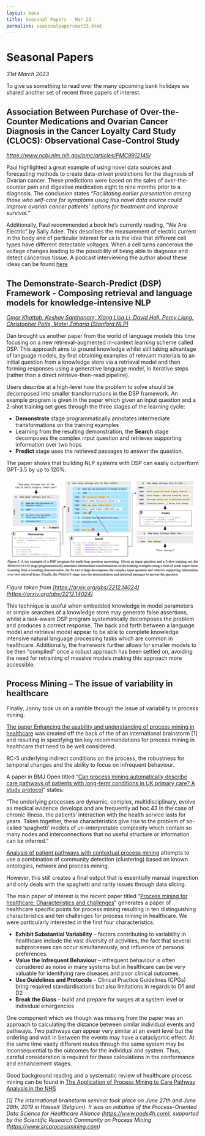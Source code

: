 ```yaml
---
layout: base
title: Seasonal Papers - Mar 23
permalink: seasonalpapersmar23.html
---
```


# Seasonal Papers  
*31st March 2023*

To give us something to read over the many upcoming bank holidays we shared another set of recent three papers of interest. 

## Association Between Purchase of Over-the-Counter Medications and Ovarian Cancer Diagnosis in the Cancer Loyalty Card Study (CLOCS): Observational Case-Control Study 
*https://www.ncbi.nlm.nih.gov/pmc/articles/PMC9912145/*

Paul highlighted a great example of using novel data sources and forecasting methods to create data-driven predictions for the diagnosis of Ovarian cancer.  These predictions were based on the sales of over-the-counter pain and digestive medication eight to nine months prior to a diagnosis.  The conclusion states *“Facilitating earlier presentation among those who self-care for symptoms using this novel data source could improve ovarian cancer patients’ options for treatment and improve survival.”*

Additionally, Paul recommended a book he’s currently reading, “We Are Electric” by Sally Adee.  This describes the measurement of electric current in the body and of particular interest for us is the idea that different cell types have different detectable voltages.  When a cell turns cancerous the voltage changes leading to the possibility of being able to diagnose and detect cancerous tissue.  A podcast interviewing the author about these ideas can be found [here](https://instantgenius.podlink.to/Podcast) 

## The Demonstrate-Search-Predict (DSP) Framework - Composing retrieval and language models for knowledge-intensive NLP  
*[Omar Khattab, Keshav Santhanam, Xiang Lisa Li, David Hall, Percy Liang, Christopher Potts, Matei Zaharia (Stanford NLP)](https://arxiv.org/abs/2212.14024)*

Dan brought us another paper from the world of language models this time focusing on a new retrieval-augmented in-context learning scheme called DSP.  This approach aims to ground knowledge whilst still taking advantage of language models, by first obtaining examples of relevant materials to an initial question from a knowledge store via a retrieval model and then forming responses using a generative language model, in iterative steps (rather than a direct retrieve-then-read pipeline).   

Users describe at a high-level how the problem to solve should be decomposed into smaller transformations in the DSP framework.  An example program is given in the paper which given an input question and a 2-shot training set goes through the three stages of the learning cycle: 

- **Demonstrate** stage programmatically annotates intermediate transformations on the training examples 
- Learning from the resulting demonstration, the **Search** stage decomposes the complex input question and retrieves supporting information over two hops  
- **Predict** stage uses the retrieved passages to answer the question. 

The paper shows that building NLP systems with DSP can easily outperform GPT-3.5 by up to 120%. 

<img src="assets/img/DSP.png" alt="https://arxiv.org/abs/2212.14024" width="800"/>

*Figure taken from [https://arxiv.org/abs/2212.14024](https://arxiv.org/abs/2212.14024)*


This technique is useful when embedded knowledge in model parameters or simple searches of a knowledge store may generate false assertions, whilst a task-aware DSP program systematically decomposes the problem and produces a correct response.  The back and forth between a language model and retrieval model appear to be able to complete knowledge intensive natural language processing tasks which are common in healthcare.  Additionally, the framework further allows for smaller models to be then "compiled" once a robust approach has been settled on, avoiding the need for retraining of massive models making this approach more accessible. 


## Process Mining – The issue of variability in healthcare 

Finally, Jonny took us on a ramble through the issue of variability in process mining. 

[The paper Enhancing the usability and understanding of process mining in healthcare](https://eprints.qut.edu.au/206429/1/72583680.pdf) was created off the back of the of an international brainstorm [1] and resulting in specifying ten key recommendations for process mining in healthcare that need to be well considered.  

RC-5 underlying indirect conditions on the process, the robustness for temporal changes and the ability to focus on infrequent behaviour. 

A paper in BMJ Open titled “[Can process mining automatically describe care pathways of patients with long-term conditions in UK primary care? A study protocol](https://bmjopen.bmj.com/content/bmjopen/8/12/e019947.full.pdf)” states:  

“The underlying processes are dynamic, complex, multidisciplinary, evolve as medical evidence develops and are frequently ad hoc.43 In the case of chronic illness, the patients’ interaction with the health service lasts for years. Taken together, these characteristics give rise to the problem of so-called ‘spaghetti’ models of un-interpretable complexity which contain so many nodes and interconnections that no useful structure or information can be inferred.”  

[Analysis of patient pathways with contextual process mining]( https://www.researchgate.net/publication/361185639_Analysis_of_patient_pathways_with_contextual_process_mining) attempts to use a combination of community detection (clustering) based on known ontologies, network and process mining.  

However, this still creates a final output that is essentially manual inspection and only deals with the spaghetti and rarity issues through data slicing.  

The main paper of interest is the recent paper titled “[Process mining for healthcare: Characteristics and challenges]( https://reader.elsevier.com/reader/sd/pii/S1532046422000107?token=558F7E9FE38DE85A583A22D869B62F16076F9F10CACBD3A7DFDE01ADF5E2E62A2A94BC106384572530527CD5702D6E26&originRegion=eu-west-1&originCreation=20230330100634)” generates a paper of healthcare specific points for process mining  resulting in ten distinguishing characteristics and ten challenges for process mining in healthcare.   We were particularly interested in the first four characteristics: 

- **Exhibit Substantial Variability** – factors contributing to variability in healthcare include the vast diversity of activities, the fact that several subprocesses can occur simultaneously, and influence of personal preferences.   
- **Value the Infrequent Behaviour** – infrequent behaviour is often considered as noise in many systems but in healthcare can be very valuable for identifying rare diseases and poor clinical outcomes. 
- **Use Guidelines and Protocols** – Clinical Practice Guidelines (CPGs) bring required standardisations but also limitations in regards to D1 and D2 
- **Break the Glass** – build and prepare for surges at a system level or individual emergencies  

One component which we though was missing from the paper was an approach to calculating the distance between similar individual events and pathways.  Two pathways can appear very similar at an event level but the ordering and wait in between the events may have a cataclysmic effect.  At the same time vastly different routes through the same system may be inconsequential to the outcomes for the individual and system.  Thus, careful consideration is required for these calculations in the conformance and enhancement stages. 

Good background reading and a systematic review of healthcare process mining can be found in [The Application of Process Mining to Care Pathway Analysis in the NHS](https://spiral.imperial.ac.uk/bitstream/10044/1/67950/1/Siddiqi-B-2017-PhD-Thesis.pdf) 
 
*[1] The international brainstorm seminar took place on June 27th and June 28th, 2019 in Hasselt (Belgium). It was an initiative of the Process-Oriented Data Science for Healthcare Alliance (https://www.pods4h.com), supported by the Scientific Research Community on Process Mining (https://www.srcprocessmining.com)*